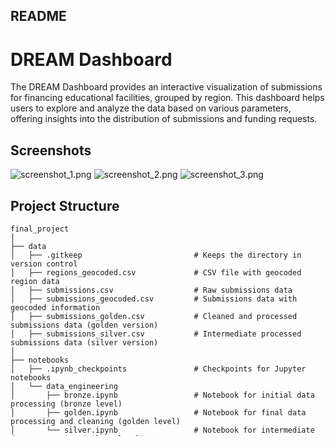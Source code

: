 ## README

# DREAM Dashboard

The DREAM Dashboard provides an interactive visualization of submissions for financing educational facilities, grouped by region. This dashboard helps users to explore and analyze the data based on various parameters, offering insights into the distribution of submissions and funding requests.

## Screenshots

![screenshot_1.png](images%2Fscreenshot_1.png)
![screenshot_2.png](images%2Fscreenshot_2.png)
![screenshot_3.png](images%2Fscreenshot_3.png)

## Project Structure

```plaintext
final_project
│
├── data
│   ├── .gitkeep                         # Keeps the directory in version control
│   ├── regions_geocoded.csv             # CSV file with geocoded region data
│   ├── submissions.csv                  # Raw submissions data
│   ├── submissions_geocoded.csv         # Submissions data with geocoded information
│   ├── submissions_golden.csv           # Cleaned and processed submissions data (golden version)
│   ├── submissions_silver.csv           # Intermediate processed submissions data (silver version)
│
├── notebooks
│   ├── .ipynb_checkpoints               # Checkpoints for Jupyter notebooks
│   └── data_engineering
│       ├── bronze.ipynb                 # Notebook for initial data processing (bronze level)
│       ├── golden.ipynb                 # Notebook for final data processing and cleaning (golden level)
│       └── silver.ipynb                 # Notebook for intermediate data processing (silver level)
│
├── src
│   ├── app.py                           # Main application file for the Dash app
│   └── wsgi.py                          # WSGI entry point for deployment
│
├── .env                                 # Environment variables file
├── .gitignore                           # Git ignore file
├── poetry.lock                          # Poetry lock file for dependencies
├── pyproject.toml                       # Poetry configuration file
└── README.md                            # Project README file
```

## Environment Variables

Create a `.env` file in the root directory with the following parameters:

```plaintext
GCP_API_KEY=
GMAPS_API_KEY=
MAPBOX_API_KEY=
```

These API keys are required for integrating Google Maps and Mapbox functionalities.

## Technologies Used

- **Dash**: For building the interactive web application.
- **Plotly**: For creating the bar plots and line charts.
- **PyDeck**: For creating the map visualizations.
- **Google Maps**: For geocoding the latitude and longitude.
- **Mapbox**: For providing the map background in the PyDeck visualizations.
- **Poetry**: For package management.

## Installation

To install the required packages, use Poetry. 
Be sure you have a poetry installed already, which you can install with `brew`
```bash
brew install poetry
```
Navigate to the project directory and run:
```bash
poetry install
```

## Application Deployment

The application is deployed on PythonAnywhere. You can access the live dashboard at the following link:
\[PLACEHOLDER FOR LINK\]

## Dashboard Overview

![Dashboard Screenshot](path_to_image)

The dashboard includes the following components:

1. **Dropdown Menu**: Allows users to select the grouping option (Item Classification or Submission Status).
2. **Annotations Section**: Provides information about the selected grouping option.
3. **Bar Plot**: Displays the distribution of submissions based on the selected grouping option.
4. **Map**: Shows the geographic distribution of submissions.
5. **Time-Series Chart**: Displays the number of daily submissions over time.

## Insights from the Data

### 1. Distribution of Submissions by Item Classification
The bar plot on the top right shows the distribution of submissions classified by item type (kitchen and shelter). This visualization helps in understanding the types of facilities most commonly requested.

### 2. Geographic Distribution of Submissions
The map in the center shows the geographic distribution of submissions, allowing users to see which regions have the highest number of submissions and their classification.

### 3. Time-Based Patterns
The line chart at the bottom shows the number of daily submissions, helping to identify any temporal patterns or deadlines in the submission process.

## Limitations

The current implementation has limited interactivity. The bar plot and line chart are not interconnected with the map due to technical constraints. PyDeck requires the map data to be in JSON format, making it challenging to dynamically update the map based on user interactions with the other charts.

## Data Questions Addressed

1. **What is the distribution of submissions by item classification?**
   - This question is answered by the bar plot, which shows the count of kitchen and shelter submissions.

2. **Which region produced the most applications? Are there any differences between regions in terms of their needs (e.g., kitchen vs shelter)?**
   - The map visualization provides insights into the regional distribution of submissions and their classifications.

3. **Are there any time-based patterns?**
   - The line chart at the bottom of the dashboard displays the number of daily submissions, helping to identify patterns over time.

Feel free to explore the dashboard and gain insights from the data! If you have any questions or need further assistance, please contact [Your Contact Information].

## More Examples

![screenshot_4.png](images%2Fscreenshot_4.png)
![screenshot_5.png](images%2Fscreenshot_5.png)
